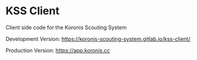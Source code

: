 # KSS Client

Client side code for the Koronis Scouting System

Development Version: https://koronis-scouting-system.gitlab.io/kss-client/

Production Version: https://app.koronis.cc
